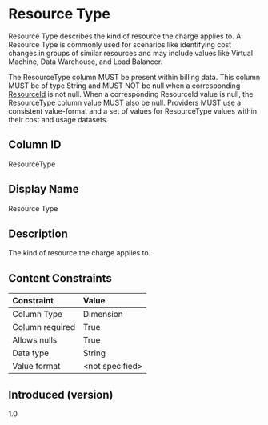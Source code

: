 # Resource Type

Resource Type describes the kind of resource the charge applies to.  A Resource Type is commonly used for scenarios like identifying cost changes in groups of similar resources and may include values like Virtual Machine, Data Warehouse, and Load Balancer.

The ResourceType column MUST be present within billing data.  This column MUST be of type String and MUST NOT be null when a corresponding [ResourceId](#resourceid) is not null.  When a corresponding ResourceId value is null, the ResourceType column value MUST also be null.  Providers MUST use a consistent value-format and a set of values for ResourceType values within their cost and usage datasets.

## Column ID

ResourceType

## Display Name

Resource Type

## Description

The kind of resource the charge applies to.

## Content Constraints

|    Constraint   |      Value      |
|:----------------|:----------------|
| Column Type     | Dimension       |
| Column required | True            |
| Allows nulls    | True            |
| Data type       | String          |
| Value format    | \<not specified> |

## Introduced (version)

1.0
